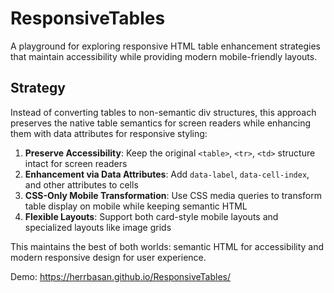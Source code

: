 # ResponsiveTables

A playground for exploring responsive HTML table enhancement strategies that maintain accessibility while providing modern mobile-friendly layouts.

## Strategy

Instead of converting tables to non-semantic div structures, this approach preserves the native table semantics for screen readers while enhancing them with data attributes for responsive styling:

1. **Preserve Accessibility**: Keep the original `<table>`, `<tr>`, `<td>` structure intact for screen readers
2. **Enhancement via Data Attributes**: Add `data-label`, `data-cell-index`, and other attributes to cells
3. **CSS-Only Mobile Transformation**: Use CSS media queries to transform table display on mobile while keeping semantic HTML
4. **Flexible Layouts**: Support both card-style mobile layouts and specialized layouts like image grids

This maintains the best of both worlds: semantic HTML for accessibility and modern responsive design for user experience.

Demo: https://herrbasan.github.io/ResponsiveTables/


